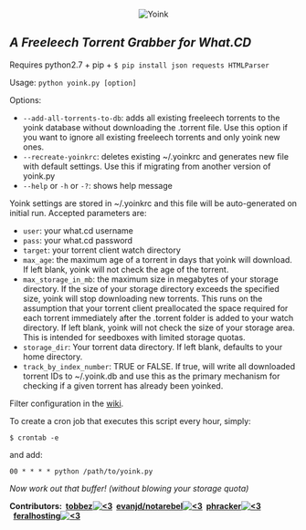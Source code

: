 <p align="center">
<img src="https://i.imgur.com/C8OW3yw.png" alt="Yoink">
</p>

*A Freeleech Torrent Grabber for What.CD*
---

Requires python2.7 + pip + `$ pip install json requests HTMLParser`

Usage: `python yoink.py [option]`

Options:

- `--add-all-torrents-to-db`: adds all existing freeleech torrents to the yoink database without downloading the .torrent file. Use this option if you want to ignore all existing freeleech torrents and only yoink new ones.
- `--recreate-yoinkrc`: deletes existing ~/.yoinkrc and generates new file with default settings. Use this if migrating from another version of yoink.py
- `--help` or `-h` or `-?`: shows help message

Yoink settings are stored in ~/.yoinkrc and this file will be auto-generated on initial run. Accepted parameters are:

- `user`: your what.cd username
- `pass`: your what.cd password
- `target`: your torrent client watch directory
- `max_age`: the maximum age of a torrent in days that yoink will download. If left blank, yoink will not check the age of the torrent.
- `max_storage_in_mb`: the maximum size in megabytes of your storage directory. If the size of your storage directory exceeds the specified size, yoink will stop downloading new torrents. This runs on the assumption that your torrent client preallocated the space required for each torrent immediately after the .torrent folder is added to your watch directory. If left blank, yoink will not check the size of your storage area. This is intended for seedboxes with limited storage quotas.
- `storage_dir`: Your torrent data directory. If left blank, defaults to your home directory.
- `track_by_index_number`: TRUE or FALSE. If true, will write all downloaded torrent IDs to ~/.yoink.db and use this as the primary mechanism for checking if a given torrent has already been yoinked.

Filter configuration in the [wiki](http://git.io/5ZFi9A).

To create a cron job that executes this script every hour, simply:

`$ crontab -e`

and add:

`00 * * * * python /path/to/yoink.py`

*Now work out that buffer! (without blowing your storage quota)*

**Contributors:  [tobbez![<3](http://i.imgur.com/kX2q6Bm.png)](https://what.cd/user.php?id=605)  [evanjd/notarebel![<3](http://i.imgur.com/kX2q6Bm.png)](https://what.cd/user.php?id=417)  [phracker![<3](http://i.imgur.com/kX2q6Bm.png)](https://what.cd/user.php?id=260077)  [feralhosting![<3](http://i.imgur.com/kX2q6Bm.png)](https://www.feralhosting.com)**
